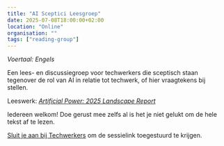 ```yaml
---
title: "AI Sceptici Leesgroep"
date: 2025-07-08T18:00:00+02:00
location: "Online"
organisation: ""
tags: ["reading-group"]
---
```


*Voertaal: Engels*

Een lees- en discussiegroep voor techwerkers die sceptisch staan tegenover de rol van AI in relatie tot techwerk, of hier vraagtekens bij stellen.

Leeswerk: *[Artificial Power: 2025 Landscape Report](https://ainowinstitute.org/publications/research/ai-now-2025-landscape-report)*

Iedereen welkom! Doe gerust mee zelfs al is het je niet gelukt om de hele tekst af te lezen.

[Sluit je aan bij Techwerkers](/nl/join) om de sessielink toegestuurd te krijgen.

